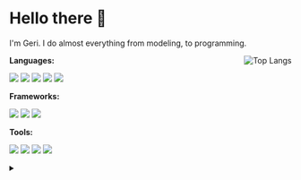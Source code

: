 # Hello there 👋

I'm Geri. I do almost everything from modeling, to programming.

<img align="right" src="https://github-readme-stats.vercel.app/api/top-langs/?username=weyh&hide=html" alt="Top Langs">

**Languages:**

![](https://img.shields.io/badge/-CPP-1C2125?style=for-the-badge&labelColor=00599C&logo=data:image/png;base64,iVBORw0KGgoAAAANSUhEUgAAABYAAAAYCAYAAAD+vg1LAAABHklEQVRIibVVURHCMAx9xyGgEpAwBwwFTEIlIAEJSKiESigOwMEkFAWPj4WjdGk3dlvucusly7vkNUlBEhN6IOn4FSe2alzNaUheSUaOJYrP/AvckewVwFx6+XcSuCEZZgDmEiR2BGz4y+NScYKFD6jGI8V+y7JpxVaLaVDJNLByOeIr0eZRcPoKYK5eS2qHsbwA2MxmAXjR3BcUDGgZ37KMHoWK2goVQQNuE1BbCJySsFeKSEvr1DJ/aXMJXRcADYBG43gdUahIe3YxFVrGNjk7AE/lnzuAk3xnZxw5HgzLoRO8nFPfRcu4NCCBKwxIVAo5YhgGU7keg6GDzoovflbl1BJKe3v2EtpsbW666Dd/mvJ9e+XKj2mqBy54/t+LNdtxix0+cAAAAABJRU5ErkJggg==&logoColor=white&color=1C2125)
![](https://img.shields.io/badge/-C_Sharp-1C2125?style=for-the-badge&labelColor=9B75CD&logo=C-Sharp&logoColor=white&color=1C2125)
![](https://img.shields.io/badge/-Python-1C2125?style=for-the-badge&labelColor=3776AB&logo=Python&logoColor=white&color=1C2125)
![](https://img.shields.io/badge/-JavaScript-1C2125?style=for-the-badge&labelColor=F7DF1E&logo=JavaScript&logoColor=white&color=1C2125)
![](https://img.shields.io/badge/-Java-1C2125?style=for-the-badge&labelColor=007396&logo=Java&logoColor=white&color=1C2125)

**Frameworks:**

![](https://img.shields.io/badge/-Unity-1C2125?style=for-the-badge&labelColor=1C2125&logo=Unity&logoColor=white&color=1C2125)
![](https://img.shields.io/badge/-UWP-1C2125?style=for-the-badge&labelColor=007BD1&logo=windows&logoColor=white&color=1C2125)
![](https://img.shields.io/badge/-WPF-1C2125?style=for-the-badge&labelColor=007BD1&logo=windows&logoColor=white&color=1C2125)

**Tools:**

![](https://img.shields.io/badge/-Visual_Studio-1C2125?style=for-the-badge&labelColor=5C2D91&logo=Visual-Studio&logoColor=white&color=1C2125)
![](https://img.shields.io/badge/-VS_Code-1C2125?style=for-the-badge&labelColor=007ACC&logo=Visual-Studio-Code&logoColor=white&color=1C2125)
![](https://img.shields.io/badge/-intelliJ_IDEA-1C2125?style=for-the-badge&labelColor=1C2125&logo=IntelliJ-IDEA&logoColor=white&color=1C2125)
![](https://img.shields.io/badge/-Blender-1C2125?style=for-the-badge&labelColor=F5792A&logo=Blender&logoColor=white&color=1C2125)

<details>
  <summary> </summary>
  <img src="https://raw.githubusercontent.com/weyh/weyh/master/chika.gif">
</details>
